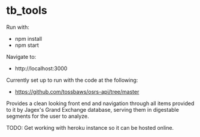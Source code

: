 # tb_tools

Run with:

  - npm install
  - npm start

Navigate to:

  - http://localhost:3000

Currently set up to run with the code at the following:

  - https://github.com/tossbaws/osrs-api/tree/master

Provides a clean looking front end and navigation through all items provided to it by Jagex's Grand Exchange database, serving 
them in digestable segments for the user to analyze.

TODO: Get working with heroku instance so it can be hosted online.
